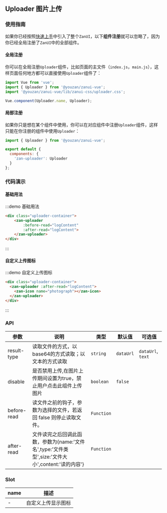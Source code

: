 <style>
.uploader-container {
  padding: 5px 15px;
}
</style>
<script>
export default {
  methods: {
    logContent(file) {
      console.log(file)
    }
  }
};  
</script>

## Uploader 图片上传

### 使用指南

如果你已经按照[快速上手](/vue/component/quickstart)中引入了整个`ZanUI`，以下**组件注册**就可以忽略了，因为你已经全局注册了`ZanUI`中的全部组件。

#### 全局注册

你可以在全局注册`Uploader`组件，比如页面的主文件（`index.js`，`main.js`），这样页面任何地方都可以直接使用`Uploader`组件了：

```js
import Vue from 'vue';
import { Uploader } from '@youzan/zanui-vue';
import '@youzan/zanui-vue/lib/zanui-css/uploader.css';

Vue.component(Uploader.name, Uploader);
```

#### 局部注册

如果你只是想在某个组件中使用，你可以在对应组件中注册`Uploader`组件，这样只能在你注册的组件中使用`Uploader`：

```js
import { Uploader } from '@youzan/zanui-vue';

export default {
  components: {
    'zan-uploader': Uploader
  }
};
```

### 代码演示

#### 基础用法

:::demo 基础用法
```html
<div class="uploader-container">
    <zan-uploader 
        :before-read="logContent"
        :after-read="logContent">
    </zan-uploader>
</div>
```
:::

#### 自定义上传图标

:::demo 自定义上传图标
```html
<div class="uploader-container">
  <zan-uploader :after-read="logContent">
    <zan-icon name="photograph"></zan-icon>
  </zan-uploader>
</div>
```
:::


### API

| 参数       | 说明      | 类型       | 默认值       | 可选值       |
|-----------|-----------|-----------|-------------|-------------|
| result-type | 读取文件的方式，以base64的方式读取；以文本的方式读取 | `string`  | `dataUrl`          | `dataUrl`, `text`         |
| disable | 是否禁用上传,在图片上传期间设置为true，禁止用户点击此组件上传图片 | `boolean`  | `false`          |           |
| before-read | 读文件之前的钩子，参数为选择的文件，若返回 false 则停止读取文件。 | `Function`  |           |  |
| after-read | 文件读完之后回调此函数，参数为{name:'文件名',type:'文件类型',size:'文件大小',content:'读的内容'} | `Function`  |           |  |

### Slot

| name       | 描述      |
|-----------|-----------|
| - | 自定义上传显示图标 |

